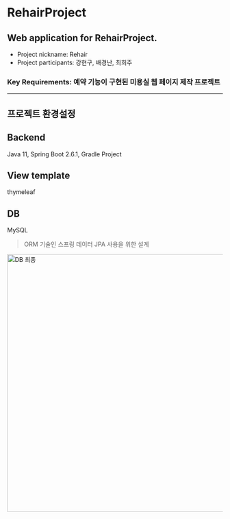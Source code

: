# RehairProject
## Web application for RehairProject.

+ Project nickname: Rehair 
+ Project participants: 강현구, 배경난, 최희주

### Key Requirements: 예약 기능이 구현된 미용실 웹 페이지 제작 프로젝트

-----
## 프로젝트 환경설정

## Backend
Java 11, 
Spring Boot 2.6.1,
Gradle Project

## View template
thymeleaf

## DB 
MySQL
> ORM 기술인 스프링 데이터 JPA 사용을 위한 설계

<img width="601" alt="DB 최종" src="https://user-images.githubusercontent.com/93297109/179343005-63ce8005-8b62-4844-941e-5b36a621c062.png">

